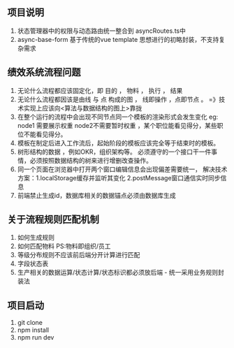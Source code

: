 ## 项目说明

1. 状态管理器中的权限与动态路由统一整合到 asyncRoutes.ts中
2. async-base-form 基于传统的vue template 思想进行的初略封装，不支持复杂需求

## 绩效系统流程问题

1. 无论什么流程都应该固定化，即 目的 ， 物料 ， 执行 ， 结果
2. 无论什么流程都因该是由线 与 点 构成的图 ， 线即操作 ，点即节点 。 =》技术实现上应该向<算法与数据结构的图上>靠拢
3. 在整个运行的流程中会出现不同节点同一个模板的渲染形式会发生变化 eg: node1 需要展示权重 node2不需要暂时权重 ，某个职位能看见得分，某些职位不能看见得分。
4. 模板在制定后进入工作流后，起始阶段的模板应该完全等于结束时的模板。
5. 树形结构的数据 ，例如OKR，组织架构等。 必须遵守的一个接口干一件事情，必须按照数据结构的树来进行增删改查操作。
6. 同一个页面在浏览器中打开两个窗口编辑信息会出现偏差需要统一， 解决技术方案：1.localStorage缓存并监听其变化 2.postMessage窗口通信实时同步信息
7. 前端禁止生成id，数据库相关的数据锚点必须由数据库生成

## 关于流程规则匹配机制

1. 如何生成规则
2. 如何匹配物料 PS:物料即组织/员工
3. 等级分布规则不应该前后端分开计算进行匹配
4. 字段状态表
5. 生产相关的数据运算/状态计算/状态标识都必须放后端 - 统一采用业务规则封装法

## 项目启动

1. git clone
2. npm install
3. npm run dev
